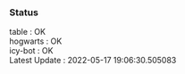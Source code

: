 ### Status


table : OK  
hogwarts : OK  
icy-bot : OK  
Latest Update : 2022-05-17 19:06:30.505083
